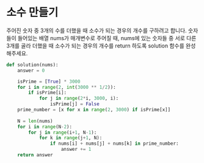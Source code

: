 # 소수 만들기

주어진 숫자 중 3개의 수를 더했을 때 소수가 되는 경우의 개수를 구하려고 합니다. 숫자들이 들어있는 배열 nums가 매개변수로 주어질 때, nums에 있는 숫자들 중 서로 다른 3개를 골라 더했을 때 소수가 되는 경우의 개수를 return 하도록 solution 함수를 완성해주세요.



```python
def solution(nums):
    answer = 0

    isPrime = [True] * 3000
    for i in range(2, int(3000 ** 1/2)):
        if isPrime[i]:
            for j in range(2*i, 3000, i):
                isPrime[j] = False
    prime_number = [x for x in range(2, 3000) if isPrime[x]]
    
    N = len(nums)
    for i in range(N-2):
        for j in range(i+1, N-1):
            for k in range(j+1, N):
                if nums[i] + nums[j] + nums[k] in prime_number:
                    answer += 1
    return answer
```

